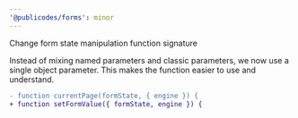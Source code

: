 ```yaml
---
'@publicodes/forms': minor
---
```


Change form state manipulation function signature

Instead of mixing named parameters and classic parameters, we now use a single object parameter. This makes the function easier to use and understand.

```diff
- function currentPage(formState, { engine }) {
+ function setFormValue({ formState, engine }) {
```
